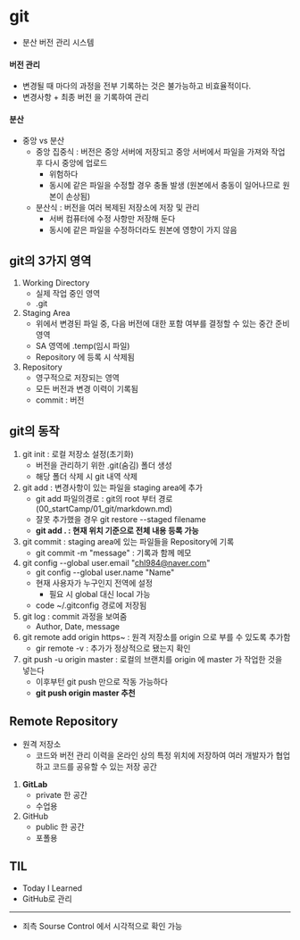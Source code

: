 # git
- 분산 버전 관리 시스템
#### 버전 관리
- 변경될 때 마다의 과정을 전부 기록하는 것은 불가능하고 비효율적이다.
- 변경사항 + 최종 버전 을 기록하여 관리
#### 분산
- 중앙 vs 분산
    - 중앙 집중식 : 버전은 중앙 서버에 저장되고 중앙 서버에서 파일을 가져와 작업 후 다시 중앙에 업로드
        - 위험하다
        - 동시에 같은 파일을 수정할 경우 충돌 발생 (원본에서 충동이 일어나므로 원본이 손상됨)
    - 분산식 : 버전을 여러 복제된 저장소에 저장 및 관리
        - 서버 컴퓨터에 수정 사항만 저장해 둔다
        - 동시에 같은 파일을 수정하더라도 원본에 영향이 가지 않음
## git의 3가지 영역
1. Working Directory
    - 실제 작업 중인 영역
    - .git
2. Staging Area
    - 위에서 변경된 파일 중, 다음 버전에 대한 포함 여부를 결정할 수 있는 중간 준비 영역
    - SA 영역에 .temp(임시 파일)
    - Repository 에 등록 시 삭제됨
3. Repository
    - 영구적으로 저장되는 영역
    - 모든 버전과 변경 이력이 기록됨
    - commit : 버전
## git의 동작
1. git init : 로컬 저장소 설정(초기화)
    - 버전을 관리하기 위한 .git(숨김) 폴더 생성
    - 해당 폴더 삭제 시 git 내역 삭제
2. git add : 변경사항이 있는 파일을 staging area에 추가
    - git add 파일의경로 : git의 root 부터 경로(00_startCamp/01_git/markdown.md)
    - 잘못 추가했을 경우 git restore --staged filename
    - **git add . : 현재 위치 기준으로 전체 내용 등록 가능**
3. git commit : staging area에 있는 파일들을 Repository에 기록
    - git commit -m "message" : 기록과 함께 메모
4. git config --global user.email "chl984@naver.com"
    - git config --global user.name "Name"
    - 현재 사용자가 누구인지 전역에 설정
        - 필요 시 global 대신 local 가능
    - code ~/.gitconfig 경로에 저장됨
5. git log : commit 과정을 보여줌
    - Author, Date, message
6. git remote add origin https~ : 원격 저장소를 origin 으로 부를 수 있도록 추가함
    - gir remote -v : 추가가 정상적으로 됐는지 확인
7. git push -u origin master : 로컬의 브랜치를 origin 에 master 가 작업한 것을 넣는다
    - 이후부턴 git push 만으로 작동 가능하다
    - **git push origin master 추천**
## Remote Repository
- 원격 저장소
    - 코드와 버전 관리 이력을 온라인 상의 특정 위치에 저장하여 여러 개발자가 협업하고 코드를 공유할 수 있는 저장 공간
1. **GitLab**
    - private 한 공간
    - 수업용
2. GitHub
    - public 한 공간
    - 포폴용
## TIL
- Today I Learned
- GitHub로 관리

---
- 죄측 Sourse Control 에서 시각적으로 확인 가능